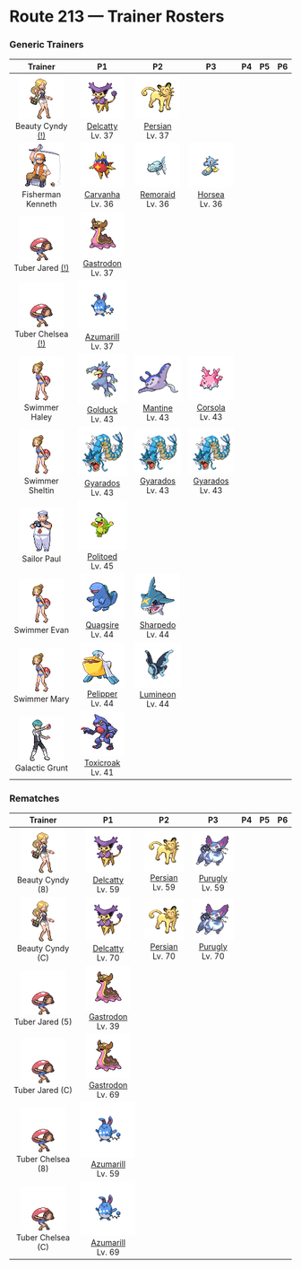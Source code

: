 # Route 213 — Trainer Rosters

### Generic Trainers

| Trainer | P1 | P2 | P3 | P4 | P5 | P6 |
|:-------:|:--:|:--:|:--:|:--:|:--:|:--:|
| ![Beauty Cyndy (!)](../../assets/trainers/beauty.png "Beauty Cyndy (!)")<br>Beauty Cyndy [(!)](#rematches) | ![Delcatty](../../assets/sprites/delcatty/front.gif "Delcatty")<br>[Delcatty](../../pokemon/delcatty.md/)<br>Lv. 37 | ![Persian](../../assets/sprites/persian/front.gif "Persian")<br>[Persian](../../pokemon/persian.md/)<br>Lv. 37 |
| ![Fisherman Kenneth](../../assets/trainers/fisherman.png "Fisherman Kenneth")<br>Fisherman Kenneth | ![Carvanha](../../assets/sprites/carvanha/front.gif "Carvanha")<br>[Carvanha](../../pokemon/carvanha.md/)<br>Lv. 36 | ![Remoraid](../../assets/sprites/remoraid/front.gif "Remoraid")<br>[Remoraid](../../pokemon/remoraid.md/)<br>Lv. 36 | ![Horsea](../../assets/sprites/horsea/front.gif "Horsea")<br>[Horsea](../../pokemon/horsea.md/)<br>Lv. 36 |
| ![Tuber Jared (!)](../../assets/trainers/tuber.png "Tuber Jared (!)")<br>Tuber Jared [(!)](#rematches) | ![Gastrodon](../../assets/sprites/gastrodon/front.gif "Gastrodon")<br>[Gastrodon](../../pokemon/gastrodon.md/)<br>Lv. 37 |
| ![Tuber Chelsea (!)](../../assets/trainers/tuber.png "Tuber Chelsea (!)")<br>Tuber Chelsea [(!)](#rematches) | ![Azumarill](../../assets/sprites/azumarill/front.gif "Azumarill")<br>[Azumarill](../../pokemon/azumarill.md/)<br>Lv. 37 |
| ![Swimmer Haley](../../assets/trainers/swimmer.png "Swimmer Haley")<br>Swimmer Haley | ![Golduck](../../assets/sprites/golduck/front.gif "Golduck")<br>[Golduck](../../pokemon/golduck.md/)<br>Lv. 43 | ![Mantine](../../assets/sprites/mantine/front.gif "Mantine")<br>[Mantine](../../pokemon/mantine.md/)<br>Lv. 43 | ![Corsola](../../assets/sprites/corsola/front.gif "Corsola")<br>[Corsola](../../pokemon/corsola.md/)<br>Lv. 43 |
| ![Swimmer Sheltin](../../assets/trainers/swimmer.png "Swimmer Sheltin")<br>Swimmer Sheltin | ![Gyarados](../../assets/sprites/gyarados/front.gif "Gyarados")<br>[Gyarados](../../pokemon/gyarados.md/)<br>Lv. 43 | ![Gyarados](../../assets/sprites/gyarados/front.gif "Gyarados")<br>[Gyarados](../../pokemon/gyarados.md/)<br>Lv. 43 | ![Gyarados](../../assets/sprites/gyarados/front.gif "Gyarados")<br>[Gyarados](../../pokemon/gyarados.md/)<br>Lv. 43 |
| ![Sailor Paul](../../assets/trainers/sailor.png "Sailor Paul")<br>Sailor Paul | ![Politoed](../../assets/sprites/politoed/front.gif "Politoed")<br>[Politoed](../../pokemon/politoed.md/)<br>Lv. 45 |
| ![Swimmer Evan](../../assets/trainers/swimmer.png "Swimmer Evan")<br>Swimmer Evan | ![Quagsire](../../assets/sprites/quagsire/front.gif "Quagsire")<br>[Quagsire](../../pokemon/quagsire.md/)<br>Lv. 44 | ![Sharpedo](../../assets/sprites/sharpedo/front.gif "Sharpedo")<br>[Sharpedo](../../pokemon/sharpedo.md/)<br>Lv. 44 |
| ![Swimmer Mary](../../assets/trainers/swimmer.png "Swimmer Mary")<br>Swimmer Mary | ![Pelipper](../../assets/sprites/pelipper/front.gif "Pelipper")<br>[Pelipper](../../pokemon/pelipper.md/)<br>Lv. 44 | ![Lumineon](../../assets/sprites/lumineon/front.gif "Lumineon")<br>[Lumineon](../../pokemon/lumineon.md/)<br>Lv. 44 |
| ![Galactic Grunt](../../assets/trainers/galactic_grunt.png "Galactic Grunt")<br>Galactic Grunt | ![Toxicroak](../../assets/sprites/toxicroak/front.gif "Toxicroak")<br>[Toxicroak](../../pokemon/toxicroak.md/)<br>Lv. 41 |


### Rematches

| Trainer | P1 | P2 | P3 | P4 | P5 | P6 |
|:-------:|:--:|:--:|:--:|:--:|:--:|:--:|
| ![Beauty Cyndy (8)](../../assets/trainers/beauty.png "Beauty Cyndy (8)")<br>Beauty Cyndy (8) | ![Delcatty](../../assets/sprites/delcatty/front.gif "Delcatty")<br>[Delcatty](../../pokemon/delcatty.md/)<br>Lv. 59 | ![Persian](../../assets/sprites/persian/front.gif "Persian")<br>[Persian](../../pokemon/persian.md/)<br>Lv. 59 | ![Purugly](../../assets/sprites/purugly/front.gif "Purugly")<br>[Purugly](../../pokemon/purugly.md/)<br>Lv. 59 |
| ![Beauty Cyndy (C)](../../assets/trainers/beauty.png "Beauty Cyndy (C)")<br>Beauty Cyndy (C) | ![Delcatty](../../assets/sprites/delcatty/front.gif "Delcatty")<br>[Delcatty](../../pokemon/delcatty.md/)<br>Lv. 70 | ![Persian](../../assets/sprites/persian/front.gif "Persian")<br>[Persian](../../pokemon/persian.md/)<br>Lv. 70 | ![Purugly](../../assets/sprites/purugly/front.gif "Purugly")<br>[Purugly](../../pokemon/purugly.md/)<br>Lv. 70 |
| ![Tuber Jared (5)](../../assets/trainers/tuber.png "Tuber Jared (5)")<br>Tuber Jared (5) | ![Gastrodon](../../assets/sprites/gastrodon/front.gif "Gastrodon")<br>[Gastrodon](../../pokemon/gastrodon.md/)<br>Lv. 39 |
| ![Tuber Jared (C)](../../assets/trainers/tuber.png "Tuber Jared (C)")<br>Tuber Jared (C) | ![Gastrodon](../../assets/sprites/gastrodon/front.gif "Gastrodon")<br>[Gastrodon](../../pokemon/gastrodon.md/)<br>Lv. 69 |
| ![Tuber Chelsea (8)](../../assets/trainers/tuber.png "Tuber Chelsea (8)")<br>Tuber Chelsea (8) | ![Azumarill](../../assets/sprites/azumarill/front.gif "Azumarill")<br>[Azumarill](../../pokemon/azumarill.md/)<br>Lv. 59 |
| ![Tuber Chelsea (C)](../../assets/trainers/tuber.png "Tuber Chelsea (C)")<br>Tuber Chelsea (C) | ![Azumarill](../../assets/sprites/azumarill/front.gif "Azumarill")<br>[Azumarill](../../pokemon/azumarill.md/)<br>Lv. 69 |

